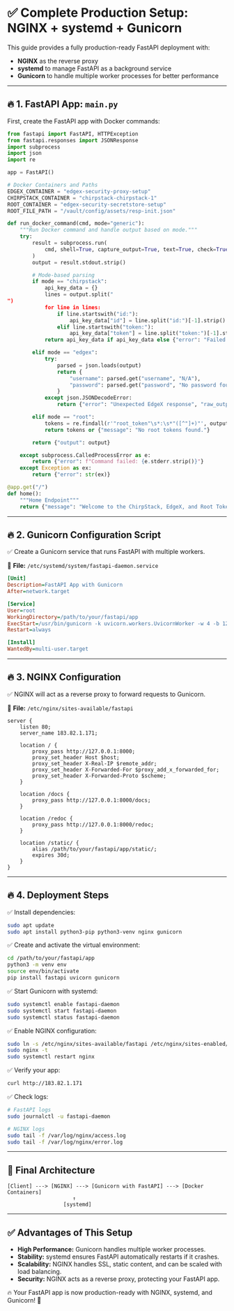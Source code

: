 
# ✅ Complete Production Setup: NGINX + systemd + Gunicorn

This guide provides a fully production-ready FastAPI deployment with:

- **NGINX** as the reverse proxy  
- **systemd** to manage FastAPI as a background service  
- **Gunicorn** to handle multiple worker processes for better performance  

---

## 🔥 1. FastAPI App: `main.py`

First, create the FastAPI app with Docker commands:

```python
from fastapi import FastAPI, HTTPException
from fastapi.responses import JSONResponse
import subprocess
import json
import re

app = FastAPI()

# Docker Containers and Paths
EDGEX_CONTAINER = "edgex-security-proxy-setup"
CHIRPSTACK_CONTAINER = "chirpstack-chirpstack-1"
ROOT_CONTAINER = "edgex-security-secretstore-setup"
ROOT_FILE_PATH = "/vault/config/assets/resp-init.json"

def run_docker_command(cmd, mode="generic"):
    """Run Docker command and handle output based on mode."""
    try:
        result = subprocess.run(
            cmd, shell=True, capture_output=True, text=True, check=True
        )
        output = result.stdout.strip()

        # Mode-based parsing
        if mode == "chirpstack":
            api_key_data = {}
            lines = output.split("
")
            for line in lines:
                if line.startswith("id:"):
                    api_key_data["id"] = line.split("id:")[-1].strip()
                elif line.startswith("token:"):
                    api_key_data["token"] = line.split("token:")[-1].strip()
            return api_key_data if api_key_data else {"error": "Failed to parse ChirpStack API key"}

        elif mode == "edgex":
            try:
                parsed = json.loads(output)
                return {
                    "username": parsed.get("username", "N/A"),
                    "password": parsed.get("password", "No password found")
                }
            except json.JSONDecodeError:
                return {"error": "Unexpected EdgeX response", "raw_output": output}

        elif mode == "root":
            tokens = re.findall(r'"root_token"\s*:\s*"([^"]+)"', output)
            return tokens or {"message": "No root tokens found."}

        return {"output": output}

    except subprocess.CalledProcessError as e:
        return {"error": f"Command failed: {e.stderr.strip()}"}
    except Exception as ex:
        return {"error": str(ex)}

@app.get("/")
def home():
    """Home Endpoint"""
    return {"message": "Welcome to the ChirpStack, EdgeX, and Root Token Manager!"}
```
---

## 🔥 2. Gunicorn Configuration Script

✅ Create a Gunicorn service that runs FastAPI with multiple workers.

📌 **File:** `/etc/systemd/system/fastapi-daemon.service`

```ini
[Unit]
Description=FastAPI App with Gunicorn
After=network.target

[Service]
User=root
WorkingDirectory=/path/to/your/fastapi/app
ExecStart=/usr/bin/gunicorn -k uvicorn.workers.UvicornWorker -w 4 -b 127.0.0.1:8000 main:app
Restart=always

[Install]
WantedBy=multi-user.target
```
---

## 🔥 3. NGINX Configuration

✅ NGINX will act as a reverse proxy to forward requests to Gunicorn.

📌 **File:** `/etc/nginx/sites-available/fastapi`

```nginx
server {
    listen 80;
    server_name 183.82.1.171;

    location / {
        proxy_pass http://127.0.0.1:8000;
        proxy_set_header Host $host;
        proxy_set_header X-Real-IP $remote_addr;
        proxy_set_header X-Forwarded-For $proxy_add_x_forwarded_for;
        proxy_set_header X-Forwarded-Proto $scheme;
    }

    location /docs {
        proxy_pass http://127.0.0.1:8000/docs;
    }

    location /redoc {
        proxy_pass http://127.0.0.1:8000/redoc;
    }

    location /static/ {
        alias /path/to/your/fastapi/app/static/;
        expires 30d;
    }
}
```
---

## 🔥 4. Deployment Steps

✅ Install dependencies:
```bash
sudo apt update
sudo apt install python3-pip python3-venv nginx gunicorn
```
✅ Create and activate the virtual environment:
```bash
cd /path/to/your/fastapi/app
python3 -m venv env
source env/bin/activate
pip install fastapi uvicorn gunicorn
```
✅ Start Gunicorn with systemd:
```bash
sudo systemctl enable fastapi-daemon
sudo systemctl start fastapi-daemon
sudo systemctl status fastapi-daemon
```
✅ Enable NGINX configuration:
```bash
sudo ln -s /etc/nginx/sites-available/fastapi /etc/nginx/sites-enabled/
sudo nginx -t
sudo systemctl restart nginx
```
✅ Verify your app:
```bash
curl http://183.82.1.171
```
✅ Check logs:
```bash
# FastAPI logs
sudo journalctl -u fastapi-daemon

# NGINX logs
sudo tail -f /var/log/nginx/access.log
sudo tail -f /var/log/nginx/error.log
```
---

## 🚀 **Final Architecture**
```
[Client] ---> [NGINX] ---> [Gunicorn with FastAPI] ---> [Docker Containers]
                     ↑
                  [systemd]
```

---

## ✅ **Advantages of This Setup**
- **High Performance:** Gunicorn handles multiple worker processes.  
- **Stability:** systemd ensures FastAPI automatically restarts if it crashes.  
- **Scalability:** NGINX handles SSL, static content, and can be scaled with load balancing.  
- **Security:** NGINX acts as a reverse proxy, protecting your FastAPI app.  

🔥 Your FastAPI app is now production-ready with NGINX, systemd, and Gunicorn! 🚀
